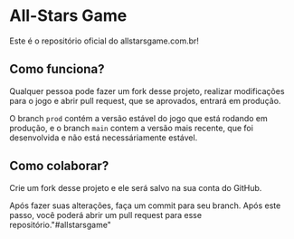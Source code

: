 # All-Stars Game

Este é o repositório oficial do allstarsgame.com.br!

## Como funciona?

Qualquer pessoa pode fazer um fork desse projeto, realizar modificações para o jogo e abrir pull request, que se aprovados, entrará em produção.

O branch `prod` contém a versão estável do jogo que está rodando em produção, e o branch `main` contem a versão mais recente, que foi desenvolvida e não está necessáriamente estável.

## Como colaborar?

Crie um fork desse projeto e ele será salvo na sua conta do GitHub.

Após fazer suas alterações, faça um commit para seu branch. Após este passo, você poderá abrir um pull request para esse repositório."#allstarsgame" 

